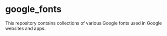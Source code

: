 # google_fonts
This repository contains collections of various Google fonts used in Google websites and apps.
